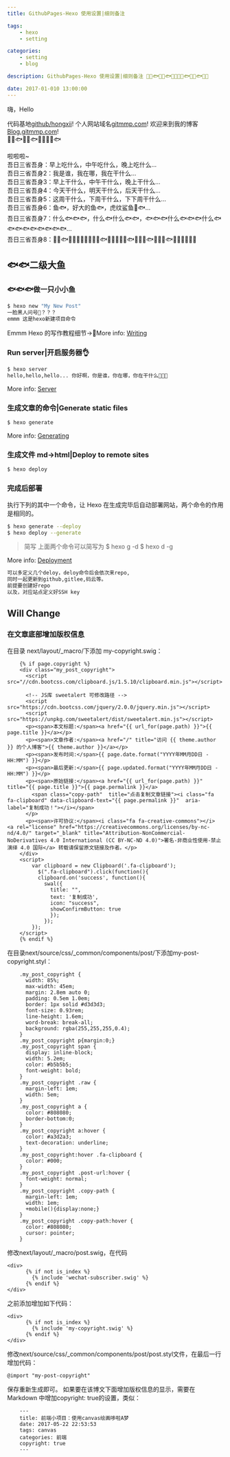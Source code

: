 ```yaml
---
title: GithubPages-Hexo 使用设置|细则备注

tags: 
    - hexo 
    - setting  

categories: 
    - setting
    - blog

description: GithubPages-Hexo 使用设置|细则备注 🐳🐋🐟🐳🐋🐟🐳🐋🐳🐋🐟🐳🐋🐟🐳🐋  

date: 2017-01-010 13:00:00
---
```


 
 嗨，Hello
  
  代码基地[github/hongxii](https://github.com/colinst)!
  个人网站域名[gitmmp.com](http://gitmmp.com)!
  欢迎来到我的博客 [Blog.gitmmp.com](https://colinst.github.io)!  
  🐳🐋🐟🐳🐋🐟🐳🐋🐳🐋🐟
 
 啦啦啦~  
 吾日三省吾身：早上吃什么，中午吃什么，晚上吃什么...    
 吾日三省吾身2：我是谁，我在哪，我在干什么...    
 吾日三省吾身3：早上干什么，中午干什么，晚上干什么...  
 吾日三省吾身4：今天干什么，明天干什么，后天干什么...  
 吾日三省吾身5：这周干什么，下周干什么，下下周干什么...  
 吾日三省吾身6：鱼🐟，好大的鱼🐟，虎纹鲨鱼🐯🐟...  
 吾日三省吾身7：什么🐟🐟🐟，什么🐟什么🐟🐟，🐟🐟🐟什么🐟🐟🐟什么🐟🐟🐟🐟🐟🐟🐟🐟🐟...  
 吾日三省吾身8：🐳🐋🐟🐠🦐🐡🦑🐬🐬🦈🐙🐟🐠🦑🐬🦈🐙🐟🐠🦈🐙🐟🐠🐳🐋🐟🐠🦐🦐🐡🦑🐬
 
<!-- more -->

## 🐟🐟二级大鱼

### 🐟🐟🐟做一只小小鱼

``` bash
$ hexo new "My New Post"
一脸黑人问号👤？？？
emmm 这是hexo新建项目命令
```

Emmm Hexo 的写作教程细节->🐷More info: [Writing](https://hexo.io/docs/writing.html)

### Run server|开启服务器👌

``` bash
$ hexo server
hello,hello,hello... 你好啊，你是谁，你在哪，你在干什么👀👀👀
```

More info: [Server](https://hexo.io/docs/server.html)

### 生成文章的命令|Generate static files

``` bash
$ hexo generate
```

More info: [Generating](https://hexo.io/docs/generating.html)

### 生成文件 md->html|Deploy to remote sites

``` bash
$ hexo deploy
```

### 完成后部署
执行下列的其中一个命令，让 Hexo 在生成完毕后自动部署网站，两个命令的作用是相同的。  
``` bash
$ hexo generate --deploy
$ hexo deploy --generate
```

> 简写
上面两个命令可以简写为
$ hexo g -d
$ hexo d -g


More info: [Deployment](https://hexo.io/docs/deployment.html)
``` bash
可以多定义几个deloy，deloy命令后会依次来repo,
同时一起更新到github,gitlee,码云等。
前提要创建好repo
以及，对应站点定义好SSH key
```


## Will Change
### 在文章底部增加版权信息
在目录 next/layout/_macro/下添加 my-copyright.swig：
```
    {% if page.copyright %}
    <div class="my_post_copyright">
      <script src="//cdn.bootcss.com/clipboard.js/1.5.10/clipboard.min.js"></script>
    
      <!-- JS库 sweetalert 可修改路径 -->
      <script src="https://cdn.bootcss.com/jquery/2.0.0/jquery.min.js"></script>
      <script src="https://unpkg.com/sweetalert/dist/sweetalert.min.js"></script>
      <p><span>本文标题:</span><a href="{{ url_for(page.path) }}">{{ page.title }}</a></p>
      <p><span>文章作者:</span><a href="/" title="访问 {{ theme.author }} 的个人博客">{{ theme.author }}</a></p>
      <p><span>发布时间:</span>{{ page.date.format("YYYY年MM月DD日 - HH:MM") }}</p>
      <p><span>最后更新:</span>{{ page.updated.format("YYYY年MM月DD日 - HH:MM") }}</p>
      <p><span>原始链接:</span><a href="{{ url_for(page.path) }}" title="{{ page.title }}">{{ page.permalink }}</a>
        <span class="copy-path"  title="点击复制文章链接"><i class="fa fa-clipboard" data-clipboard-text="{{ page.permalink }}"  aria-label="复制成功！"></i></span>
      </p>
      <p><span>许可协议:</span><i class="fa fa-creative-commons"></i> <a rel="license" href="https://creativecommons.org/licenses/by-nc-nd/4.0/" target="_blank" title="Attribution-NonCommercial-NoDerivatives 4.0 International (CC BY-NC-ND 4.0)">署名-非商业性使用-禁止演绎 4.0 国际</a> 转载请保留原文链接及作者。</p>  
    </div>
    <script> 
        var clipboard = new Clipboard('.fa-clipboard');
          $(".fa-clipboard").click(function(){
          clipboard.on('success', function(){
            swal({   
              title: "",   
              text: '复制成功',
              icon: "success", 
              showConfirmButton: true
              });
            });
        });  
    </script>
    {% endif %}
```
在目录next/source/css/_common/components/post/下添加my-post-copyright.styl：
```
    .my_post_copyright {
      width: 85%;
      max-width: 45em;
      margin: 2.8em auto 0;
      padding: 0.5em 1.0em;
      border: 1px solid #d3d3d3;
      font-size: 0.93rem;
      line-height: 1.6em;
      word-break: break-all;
      background: rgba(255,255,255,0.4);
    }
    .my_post_copyright p{margin:0;}
    .my_post_copyright span {
      display: inline-block;
      width: 5.2em;
      color: #b5b5b5;
      font-weight: bold;
    }
    .my_post_copyright .raw {
      margin-left: 1em;
      width: 5em;
    }
    .my_post_copyright a {
      color: #808080;
      border-bottom:0;
    }
    .my_post_copyright a:hover {
      color: #a3d2a3;
      text-decoration: underline;
    }
    .my_post_copyright:hover .fa-clipboard {
      color: #000;
    }
    .my_post_copyright .post-url:hover {
      font-weight: normal;
    }
    .my_post_copyright .copy-path {
      margin-left: 1em;
      width: 1em;
      +mobile(){display:none;}
    }
    .my_post_copyright .copy-path:hover {
      color: #808080;
      cursor: pointer;
    }
```
修改next/layout/_macro/post.swig，在代码
```
<div>
      {% if not is_index %}
        {% include 'wechat-subscriber.swig' %}
      {% endif %}
</div>
```
之前添加增加如下代码：
```
<div>
      {% if not is_index %}
        {% include 'my-copyright.swig' %}
      {% endif %}
</div>
```
修改next/source/css/_common/components/post/post.styl文件，在最后一行增加代码：
```
@import "my-post-copyright"
```
保存重新生成即可。 
如果要在该博文下面增加版权信息的显示，需要在 Markdown 中增加copyright: true的设置，类似：
```
    ---
    title: 前端小项目：使用canvas绘画哆啦A梦
    date: 2017-05-22 22:53:53
    tags: canvas
    categories: 前端
    copyright: true
    ---
```

